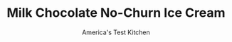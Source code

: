 ---
layout: ../../layouts/MarkdownPostLayout.astro
title: Milk Chocolate No-Churn Ice Cream
author: America's Test Kitchen
pubDate: 2023-03-15
description: "With help from an heirloom recipe, we made a no-churn ice cream that made us melt."
image_url: https://res.cloudinary.com/hksqkdlah/image/upload/ar_1:1,c_fill,dpr_2.0,f_auto,fl_lossy.progressive.strip_profile,g_faces:auto,q_auto:low,w_344/SFS_Milk-Chocolate-Ice-Cream_001_z4gvlu
tags: ["Desserts or Baked Goods","Chocolate","Frozen Desserts"]
calories: 3921
protein: 4
carbohydrates: 37
fats: 
fiber: 
ingredients: ["2 cups, heavy cream, chilled","1 cup, sweetened condensed milk","6 ounces, milk chocolate, melted","1/4 cup, whole milk","1/4 cup, light corn syrup","2 tablespoons, sugar","1 teaspoon, vanilla extract","1/4 teaspoon, table salt"]
serves: 10
time: "15 minutes, plus 6 hours freezing"
instructions: ["Process cream in blender until soft peaks form, 20 to 30 seconds. Scrape down sides of blender jar and continue to process until stiff peaks form, about 10 seconds longer. Using rubber spatula, stir in condensed milk, melted chocolate, whole milk, corn syrup, sugar, vanilla, and salt. Process until thoroughly combined, about 20 seconds, scraping down sides of blender jar as needed.","Pour cream mixture into 8½ by 4½-inch loaf pan. Press plastic wrap flush against surface of cream mixture. Freeze until firm, at least 6 hours. Serve."]
nutrition: ["221 mg Potassium","147 mg Phosphorus","158 mg Calcium","22 mg Magnesium","136 mg Sodium","25 g Fat","7 g Monounsaturated","1 g Polyunsaturated","1 mg Vitamin C","80 mg Cholesterol","15 g Saturated","7 µg Folate (food)","36 g Sugars","2 µg Vitamin K","43 g Water","37 g Carbs","7 µg Folate equivalent (total)","4 g Protein","231 µg Vitamin A","392 kcal Energy","17 g Sugars, added","3921 calories"]
notes: "To melt the chocolate, microwave it in a bowl at 50 percent power for 2 to 3 minutes, stirring it occasionally. The cream mixture freezes more quickly in a loaf pan than in a taller, narrower container. If you don’t have a loaf pan, use an 8-inch square baking pan."
---